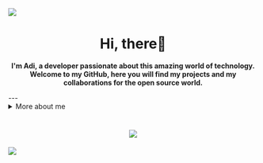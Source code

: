 <img src =  "https://cdn.discordapp.com/attachments/916010696406347776/986563245529763880/topo_readme-svg_1.png">
<h1 align="center">Hi, there👋</h1>
<p align="center">
    <b>I'm Adi, a developer passionate about this amazing world of technology. Welcome to my GitHub, here you will find my projects and my collaborations for the open source world.</b>
</p>
---
<details>
    <summary>More about me</summary>
   <li>🔭 I’m Born and Living in India</li>
   <li>😁 I’m a 19 year old Collage Student</li>
   <li>🎯 Contribute and create open source projects</li></li></li>
   <li>🌱 I’m currently learning C |C++| Web Devlopment | Game Devlopment</li></li>
   <li>😄 Pronouns: <b>He/Him</b></li>
    
</details>



<h1 align="center"><img src =  "https://github-readme-stats.vercel.app/api?username=MrAdityaBhoyar&&show_icons=true&title_color=ffffff&icon_color=bb2acf&text_color=daf7dc&bg_color=151515"></h1>

<img src="https://cdn.discordapp.com/attachments/916010696406347776/986626653675470908/rodape_readme-svg.png"  />
